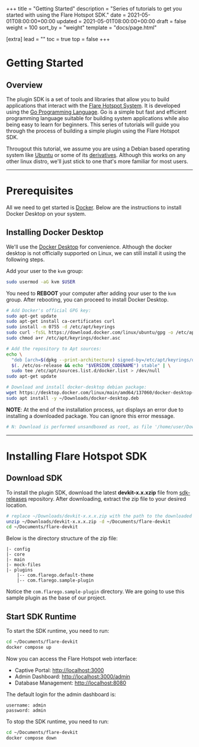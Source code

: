 +++
title = "Getting Started"
description = "Series of tutorials to get you started with using the Flare Hotspot SDK."
date = 2021-05-01T08:00:00+00:00
updated = 2021-05-01T08:00:00+00:00
draft = false
weight = 100
sort_by = "weight"
template = "docs/page.html"

[extra]
lead = ""
toc = true
top = false
+++

# Getting Started

## Overview

The plugin SDK is a set of tools and libraries that allow you to build applications that interact with the [Flare Hotspot System](https://www.flarehotspot.com). It is developed using the [Go Programming Language](https://go.dev). Go is a simple but fast and efficient programming language suitable for building system applications while also being easy to learn for beginners. This series of tutorials will guide you through the process of building a simple plugin using the Flare Hotspot SDK.

Througout this tutorial, we assume you are using a Debian based operating system like [Ubuntu](https://ubuntu.com/) or some of its [derivatives](https://en.wikipedia.org/wiki/Category:Ubuntu_derivatives). Although this works on any other linux distro,
we'll just stick to one that's more familiar for most users.

---


# Prerequisites
All we need to get started is [Docker](https://www.docker.com). Below are the instructions to install Docker Desktop on your system.

## Installing Docker Desktop

We'll use the [Docker Desktop](https://docs.docker.com/desktop/install/linux-install/) for convenience. Although the docker desktop is not officially supported on Linux, we can still install it using the following steps.

Add your user to the `kvm` group:
```sh
sudo usermod -aG kvm $USER
```

You need to **REBOOT** your computer after adding your user to the `kvm` group. After rebooting, you can proceed to install Docker Desktop.
```sh
# Add Docker's official GPG key:
sudo apt-get update
sudo apt-get install ca-certificates curl
sudo install -m 0755 -d /etc/apt/keyrings
sudo curl -fsSL https://download.docker.com/linux/ubuntu/gpg -o /etc/apt/keyrings/docker.asc
sudo chmod a+r /etc/apt/keyrings/docker.asc

# Add the repository to Apt sources:
echo \
  "deb [arch=$(dpkg --print-architecture) signed-by=/etc/apt/keyrings/docker.asc] https://download.docker.com/linux/ubuntu \
  $(. /etc/os-release && echo "$VERSION_CODENAME") stable" | \
  sudo tee /etc/apt/sources.list.d/docker.list > /dev/null
sudo apt-get update

# Download and install docker-desktop debian package:
wget https://desktop.docker.com/linux/main/amd64/137060/docker-desktop-4.27.2-amd64.deb -O ~/Downloads/docker-desktop.deb
sudo apt install -y ~/Downloads/docker-desktop.deb
```

**NOTE**: At the end of the installation process, `apt` displays an error due to installing a downloaded package. You can ignore this error message.

```sh
# N: Download is performed unsandboxed as root, as file '/home/user/Downloads/docker-desktop.deb' couldn't be accessed by user '_apt'. - pkgAcquire::Run (13: Permission denied)
```

---

# Installing Flare Hotspot SDK

## Download SDK
To install the plugin SDK, download the latest **devkit-x.x.xzip** file from [sdk-releases](https://github.com/flarehotspot/sdk-releases/releases) repository.
After downloading, extract the zip file to your desired location.
```sh
# replace ~/Downloads/devkit-x.x.x.zip with the path to the downloaded zip file
unzip ~/Downloads/devkit-x.x.x.zip -d ~/Documents/flare-devkit
cd ~/Documents/flare-devkit
```

Below is the directory structure of the zip file:
```
|- config
|- core
|- main
|- mock-files
|- plugins
    |-- com.flarego.default-theme
    |-- com.flarego.sample-plugin
```

Notice the `com.flarego.sample-plugin` directory. We are going to use this sample plugin as the base of our project.

## Start SDK Runtime

To start the SDK runtime, you need to run:
```sh
cd ~/Documents/flare-devkit
docker compose up
```

Now you can access the Flare Hotspot web interface:

- Captive Portal: [http://localhost:3000](http://localhost:3000)
- Admin Dashboard: [http://localhost:3000/admin](http://localhost:3000/admin)
- Database Management: [http://localhost:8080](http://localhost:8080)

The default login for the admin dashboard is:
```
username: admin
password: admin
```

To stop the SDK runtime, you need to run:
```sh
cd ~/Documents/flare-devkit
docker compose down
```
